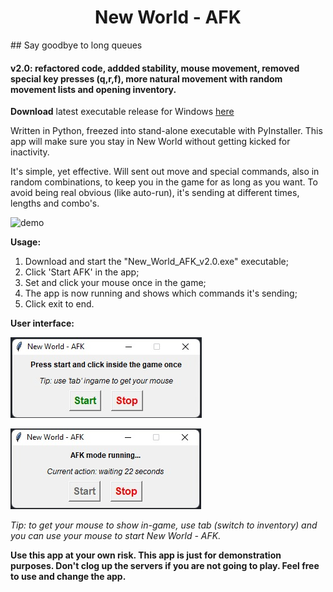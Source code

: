 <h1 align="center">New World - AFK</h1>
## Say goodbye to long queues

#### v2.0: refactored code, addded stability, mouse movement, removed special key presses (q,r,f), more natural movement with random movement lists and opening inventory.

**Download** latest executable release for Windows [here](https://github.com/RodneyKoolman/NewWorld-AFK/archive/refs/tags/v2.0.zip)

Written in Python, freezed into stand-alone executable with PyInstaller.
This app will make sure you stay in New World without getting kicked for inactivity.

It's simple, yet effective. Will sent out move and special commands, also in random combinations, to keep you in the game for as long as you want.
To avoid being real obvious (like auto-run), it's sending at different times, lengths and combo's.

![demo](https://github.com/RodneyKoolman/NewWorld-AFK/blob/master/demo/demo3.gif)

**Usage:**
1. Download and start the "New_World_AFK_v2.0.exe" executable;
2. Click 'Start AFK' in the app;
3. Set and click your mouse once in the game;
4. The app is now running and shows which commands it's sending;
5. Click exit to end.

**User interface:**

![demo](https://github.com/RodneyKoolman/NewWorld-AFK/blob/master/demo/demo1.jpg)

![demo](https://github.com/RodneyKoolman/NewWorld-AFK/blob/master/demo/demo2.jpg)

*Tip: to get your mouse to show in-game, use tab (switch to inventory) and you can use your mouse to start New World - AFK.*

**Use this app at your own risk. This app is just for demonstration purposes.
Don't clog up the servers if you are not going to play. Feel free to use and change the app.**